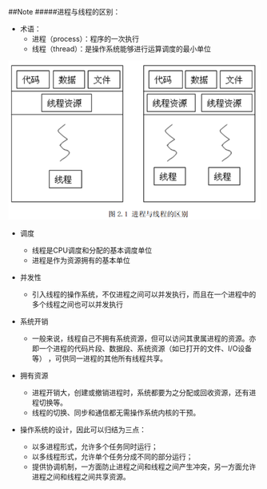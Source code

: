 ##Note
#####进程与线程的区别：
- 术语：
  - 进程（process）：程序的一次执行
  - 线程（thread）：是操作系统能够进行运算调度的最小单位

![](./img/1.png)

- 调度
  - 线程是CPU调度和分配的基本调度单位
  - 进程是作为资源拥有的基本单位

- 并发性
  - 引入线程的操作系统，不仅进程之间可以并发执行，而且在一个进程中的多个线程之间也可以并发执行

- 系统开销
  - 一般来说，线程自己不拥有系统资源，但可以访问其隶属进程的资源。亦即一个进程的代码片段、数据段、系统资源（如已打开的文件、I/O设备等） ，可供同一进程的其他所有线程共享。

- 拥有资源
  - 进程开销大，创建或撤销进程时，系统都要为之分配或回收资源，还有进程切换等。
  - 线程的切换、同步和通信都无需操作系统内核的干预。

- 操作系统的设计，因此可以归结为三点：
  - 以多进程形式，允许多个任务同时运行；
  - 以多线程形式，允许单个任务分成不同的部分运行；
  - 提供协调机制，一方面防止进程之间和线程之间产生冲突，另一方面允许进程之间和线程之间共享资源。